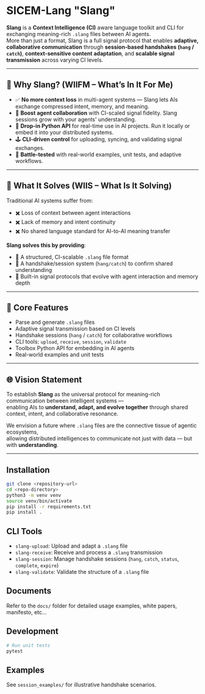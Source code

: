 # SICEM-Lang "Slang"

**Slang** is a **Context Intelligence (CI)** aware language toolkit and CLI for exchanging meaning-rich `.slang` files between AI agents.  
More than just a format, Slang is a full signal protocol that enables **adaptive, collaborative communication** through **session-based handshakes (`hang` / `catch`)**, **context-sensitive content adaptation**, and **scalable signal transmission** across varying CI levels.

---

## 🚀 Why Slang? (WIIFM – What’s In It For Me)

- ✅ **No more context loss** in multi-agent systems — Slang lets AIs exchange compressed intent, memory, and meaning.
- 🧠 **Boost agent collaboration** with CI-scaled signal fidelity. Slang sessions grow with your agents' understanding.
- 🧰 **Drop-in Python API** for real-time use in AI projects. Run it locally or embed it into your distributed systems.
- 🕹️ **CLI-driven control** for uploading, syncing, and validating signal exchanges.
- 🧪 **Battle-tested** with real-world examples, unit tests, and adaptive workflows.

---

## 🧩 What It Solves (WIIS – What Is It Solving)

Traditional AI systems suffer from:
- ✖️ Loss of context between agent interactions
- ✖️ Lack of memory and intent continuity
- ✖️ No shared language standard for AI-to-AI meaning transfer

**Slang solves this by providing**:
- 🌱 A structured, CI-scalable `.slang` file format
- 🤝 A handshake/session system (`hang/catch`) to confirm shared understanding
- 🧭 Built-in signal protocols that evolve with agent interaction and memory depth

---

## 🔧 Core Features

- Parse and generate `.slang` files  
- Adaptive signal transmission based on CI levels  
- Handshake sessions (`hang` / `catch`) for collaborative workflows  
- CLI tools: `upload`, `receive`, `session`, `validate`  
- Toolbox Python API for embedding in AI agents  
- Real-world examples and unit tests

---

## 🌐 Vision Statement

To establish **Slang** as the universal protocol for meaning-rich communication between intelligent systems —  
enabling AIs to **understand, adapt, and evolve together** through shared context, intent, and collaborative resonance.

We envision a future where `.slang` files are the connective tissue of agentic ecosystems,  
allowing distributed intelligences to communicate not just with data — but with **understanding**.

---

## Installation
```bash
git clone <repository-url>
cd <repo-directory>
python3 -m venv venv
source venv/bin/activate
pip install -r requirements.txt
pip install .
```

## CLI Tools
- `slang-upload`: Upload and adapt a `.slang` file
- `slang-receive`: Receive and process a `.slang` transmission
- `slang-session`: Manage handshake sessions (`hang`, `catch`, `status`, `complete`, `expire`)
- `slang-validate`: Validate the structure of a `.slang` file

## Documents
Refer to the `docs/` folder for detailed usage examples, white papers, manifesto, etc...

## Development
```bash
# Run unit tests
pytest
```

## Examples
See `session_examples/` for illustrative handshake scenarios.
